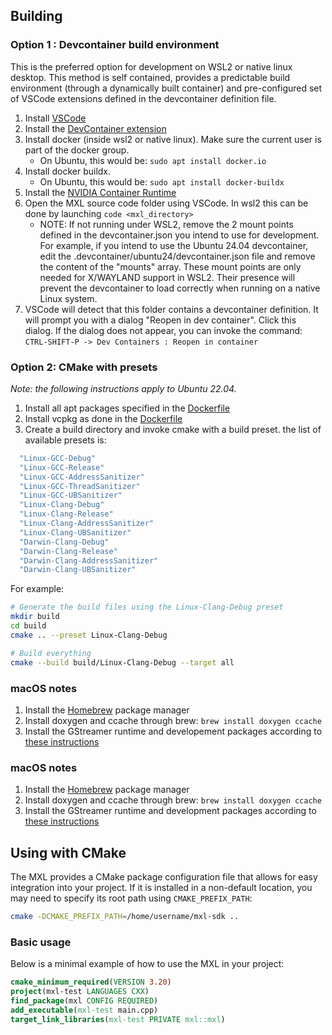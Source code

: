 ## Building

### Option 1 : Devcontainer build environment

This is the preferred option for development on WSL2 or native linux desktop. This method is self contained, provides a predictable build environment (through a dynamically built container) and pre-configured set of VSCode extensions defined in the devcontainer definition file.

1. Install [VSCode](https://code.visualstudio.com/)
2. Install the [DevContainer extension](vscode:extension/ms-vscode-remote.remote-containers)
3. Install docker (inside wsl2 or native linux). Make sure the current user is part of the docker group.
   - On Ubuntu, this would be: `sudo apt install docker.io`
4. Install docker buildx.
   - On Ubuntu, this would be: `sudo apt install docker-buildx`
5. Install the [NVIDIA Container Runtime](https://docs.nvidia.com/datacenter/cloud-native/container-toolkit/latest/install-guide.html)
6. Open the MXL source code folder using VSCode. In wsl2 this can be done by launching `code <mxl_directory>`
   - NOTE: If not running under WSL2, remove the 2 mount points defined in the devcontainer.json you intend to use for development.  For example, if you intend to use the Ubuntu 24.04 devcontainer, edit the .devcontainer/ubuntu24/devcontainer.json file and remove the content of the "mounts" array.  These mount points are only needed for X/WAYLAND support in WSL2.  Their presence will prevent the devcontainer to load correctly when running on a native Linux system.    
7. VSCode will detect that this folder contains a devcontainer definition. It will prompt you with a dialog "Reopen in dev container". Click this dialog. If the dialog does not appear, you can invoke the command: `CTRL-SHIFT-P -> Dev Containers : Reopen in container`

### Option 2: CMake with presets

_Note: the following instructions apply to Ubuntu 22.04._

1. Install all apt packages specified in the [Dockerfile](.devcontainer/Dockerfile)
2. Install vcpkg as done in the [Dockerfile](.devcontainer/Dockerfile)
3. Create a build directory and invoke cmake with a build preset. the list of available presets is:

```bash
  "Linux-GCC-Debug"
  "Linux-GCC-Release"
  "Linux-GCC-AddressSanitizer"
  "Linux-GCC-ThreadSanitizer"
  "Linux-GCC-UBSanitizer"
  "Linux-Clang-Debug"
  "Linux-Clang-Release"
  "Linux-Clang-AddressSanitizer"
  "Linux-Clang-UBSanitizer"
  "Darwin-Clang-Debug"
  "Darwin-Clang-Release"
  "Darwin-Clang-AddressSanitizer"
  "Darwin-Clang-UBSanitizer"
```

For example:

```bash
# Generate the build files using the Linux-Clang-Debug preset
mkdir build
cd build
cmake .. --preset Linux-Clang-Debug

# Build everything
cmake --build build/Linux-Clang-Debug --target all
```

### macOS notes

1. Install the [Homebrew](https://brew.sh) package manager
2. Install doxygen and ccache through brew: `brew install doxygen ccache`
3. Install the GStreamer runtime and developement packages according to [these instructions](https://gstreamer.freedesktop.org/documentation/installing/on-mac-osx.html?gi-language=c#download-and-install-the-sdk)

### macOS notes

1. Install the [Homebrew](https://brew.sh) package manager
2. Install doxygen and ccache through brew: `brew install doxygen ccache`
3. Install the GStreamer runtime and development packages according to [these instructions](https://gstreamer.freedesktop.org/documentation/installing/on-mac-osx.html?gi-language=c#download-and-install-the-sdk)

## Using with CMake

The MXL provides a CMake package configuration file that allows for easy integration into your project. If it is installed in a non-default location, you may need to specify its root path using `CMAKE_PREFIX_PATH`:

```bash
cmake -DCMAKE_PREFIX_PATH=/home/username/mxl-sdk ..
```

### Basic usage

Below is a minimal example of how to use the MXL in your project:

```cmake
cmake_minimum_required(VERSION 3.20)
project(mxl-test LANGUAGES CXX)
find_package(mxl CONFIG REQUIRED)
add_executable(mxl-test main.cpp)
target_link_libraries(mxl-test PRIVATE mxl::mxl)
```
